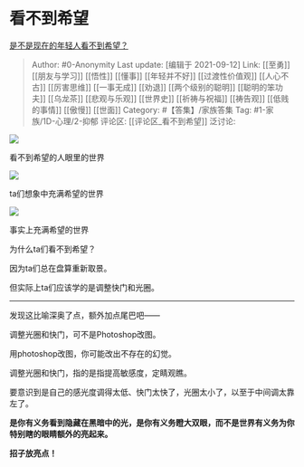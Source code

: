 # 看不到希望
[是不是现在的年轻人看不到希望？](https://www.zhihu.com/question/478099053/answer/2117262132)

> Author: #0-Anonymity
> Last update: [编辑于 2021-09-12]
> Link: [[至勇]] [[朋友与学习]] [[悟性]] [[懂事]] [[年轻并不好]] [[过渡性价值观]] [[人心不古]] [[厉害思维]] [[一事无成]] [[劝退]] [[两个级别的聪明]] [[聪明的笨功夫]] [[乌龙茶]] [[悲观与乐观]] [[世界史]] [[祈祷与祝福]] [[祷告观]] [[低贱的事情]] [[傲慢]] [[世面]]
> Category: #【答集】/家族答集
> Tag: #1-家族/1D-心理/2-抑郁
> 评论区: [[评论区_看不到希望]]
> 泛讨论:

![](https://pic1.zhimg.com/50/v2-6a146ba577e4bf62b4f5255c6edb14f0_720w.jpg?source=1940ef5c)

看不到希望的人眼里的世界

![](https://pic1.zhimg.com/50/v2-9f8eab039e9ce4f6cae5913b83de547b_720w.jpg?source=1940ef5c)

ta们想象中充满希望的世界

![](https://pic2.zhimg.com/50/v2-d59611d405afa66ceb307a90b32f6b24_720w.jpg?source=1940ef5c)

事实上充满希望的世界

为什么ta们看不到希望？

因为ta们总在盘算重新取景。

但实际上ta们应该学的是调整快门和光圈。

---

发现这比喻深奥了点，额外加点尾巴吧——

调整光圈和快门，可不是Photoshop改图。

用photoshop改图，你可能改出不存在的幻觉。

调整光圈和快门，指的是指提高敏感度，定睛观瞧。

要意识到是自己的感光度调得太低、快门太快了，光圈太小了，以至于中间调太靠左了。

**是你有义务看到隐藏在黑暗中的光，是你有义务瞪大双眼，而不是世界有义务为你特别瞎的眼睛额外的亮起来。**

**招子放亮点！**

